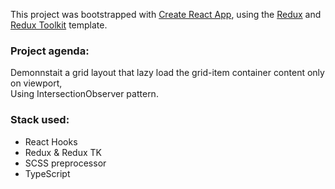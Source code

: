 This project was bootstrapped with [Create React App](https://github.com/facebook/create-react-app), using the [Redux](https://redux.js.org/) and [Redux Toolkit](https://redux-toolkit.js.org/) template.

### Project agenda:

Demonnstait a grid layout that lazy load the grid-item container content only on viewport, <br>
Using IntersectionObserver pattern.

### Stack used:
* React Hooks
* Redux & Redux TK
* SCSS preprocessor
* TypeScript
